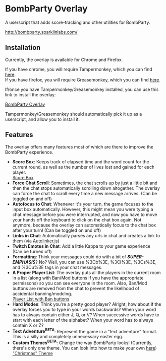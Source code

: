 BombParty Overlay
=================

A userscript that adds score-tracking and other utilities for BombParty.

http://bombparty.sparklinlabs.com/

Installation
------------

Currently, the overlay is available for Chrome and Firefox.

If you have chrome, you will require Tampermonkey, which you can find [here](http://tampermonkey.net/).  
If you have firefox, you will require Greasemonkey, which you can find [here](https://addons.mozilla.org/en-US/firefox/addon/greasemonkey/).

If/once you have Tampermonkey/Greasemonkey installed, you can use this link to install the overlay:

[BombParty Overlay](../raw/master/dist/bpoverlay.min.user.js)

Tampermonkey/Greasemonkey should automatically pick it up as a userscript, and allow you to install it.

Features
--------

The overlay offers many features most of which are there to improve the BombParty experience.

  * **Score Box**: Keeps track of elapsed time and the word count for the current round, as well as the number of lives lost and gained for each player.  
  [Score Box](../raw/master/images/scoreboard.png)
  * **Force Chat Scroll**: Sometimes, the chat scrolls up by just a little bit and then the chat stops automatically scrolling down altogether. The overlay can force the chat to scroll every time a new message arrives. (Can be toggled on and off)
  * **Autofocus to Chat**: Whenever it's your turn, the game focuses to the input box automatically. However, this might mean you were typing a chat message before you were interrupted, and now you have to move your hands off the keyboard to click on the chat box again. Not anymore, because the overlay can automatically focus to the chat box after your turn! (Can be toggled on and off)
  * **Links in Chat**: Automatically parses any urls in chat and creates a link to them (via [Autolinker.js](https://github.com/gregjacobs/Autolinker.js))
  * **Twitch Emotes in Chat**: Add a little Kappa to your game experience (Can be turned off)
  * **Formatting**: Think your messages could do with a bit of *_**SUPER-EMPHASIS**_*? No? Well, you can use %3Cb%3E, %3Ci%3E, %3Cs%3E, and %3Cu%3E tags in your chat messages.
  * **A Proper Player List**: The overlay puts all the players in the current room in a list (along with Ban/Mod buttons if you have the appropriate permissons) so you can see everyone in the room. Also, Ban/Mod buttons are removed from the chat to prevent the likelihood of accidental banning/modding.  
  [Player List with Ban buttons](https://github.com/MrInanimated/bp-overlay/raw/master/images/playerlist.png)
  * **Hard Modes**: Think you're a pretty good player? Alright, how about if the overlay forces you to type in your words backwards? When your word has to always contain either J, Q, or V? When successive words have to start with each letter of the alphabet? When your word has to always contain X or Z?
  * **Text Adventure<sup>BETA</sup>**: Represent the game in a "text adventure" format. This is a silly and completely unnecessary easter egg.
  * **Custom Themes<sup>BETA</sup>**: Change the way BombParty looks! (Currently, there's only one theme. You can look into how to make your own [here](../tree/master/themes))  
  ["Christmas" Theme](../raw/master/images/xmas.png)